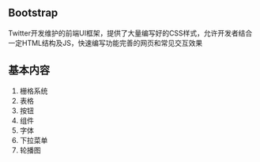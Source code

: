 ## Bootstrap 
Twitter开发维护的前端UI框架，提供了大量编写好的CSS样式，允许开发者结合一定HTML结构及JS，快速编写功能完善的网页和常见交互效果

## 基本内容
1. 栅格系统
2. 表格
3. 按钮
4. 组件
5. 字体
6. 下拉菜单
7. 轮播图